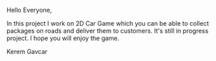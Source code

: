 Hello Everyone,

In this project I work on 2D Car Game which you can be able to collect packages on roads and deliver them to customers. 
It's still in progress project. I hope you will enjoy the game.

Kerem Gavcar
